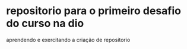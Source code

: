 # repositorio para o primeiro desafio do curso na dio

aprendendo e exercitando a criação de repositorio
